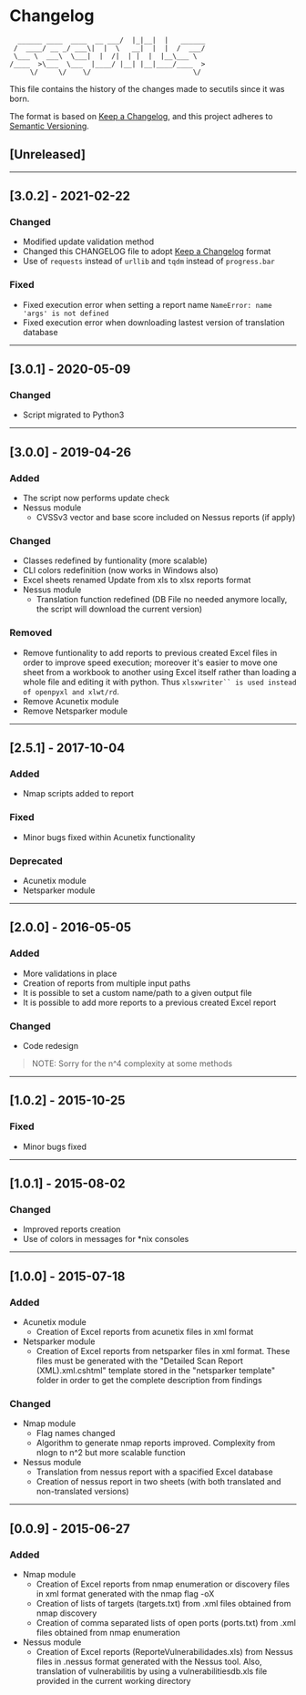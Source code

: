# Changelog

```                             __  .__.__          
  ______ ____  ____  __ ___/  |_|__|  |   ______
 /  ____/ __ _/ ___\|  |  \   __|  |  |  /  ___/
 \___ \  ___\  \___|  |  /|  | |  |  |__\___ \ 
/____  >\___  \___  |____/ |__| |__|____/____  >
     \/     \/    \/                         \/ 
```
This file contains the history of the changes made to secutils since it was born.

The format is based on [Keep a Changelog](https://keepachangelog.com/en/1.0.0/), and this project adheres to [Semantic Versioning](https://semver.org/spec/v2.0.0.html).

## [Unreleased]

---
## [3.0.2] - 2021-02-22
### Changed
- Modified update validation method
- Changed this CHANGELOG file to adopt [Keep a Changelog](https://keepachangelog.com/en/1.0.0/) format
- Use of `requests` instead of `urllib` and `tqdm` instead of `progress.bar`

### Fixed
- Fixed execution error when setting a report name `NameError: name 'args' is not defined`
- Fixed execution error when downloading lastest version of translation database

---
## [3.0.1] - 2020-05-09
### Changed
- Script migrated to Python3 

---
## [3.0.0] - 2019-04-26
### Added
- The script now performs update check  
- Nessus module
	- CVSSv3 vector and base score included on Nessus reports (if apply)

### Changed
- Classes redefined by funtionality (more scalable)
- CLI colors redefinition (now works in Windows also)
- Excel sheets renamed
Update from xls to xlsx reports format
- Nessus module
	- Translation function redefined (DB File no needed anymore locally, the script will download the current version)  

### Removed
- Remove funtionality to add reports to previous created Excel files in order to improve speed execution; moreover it's easier to move one sheet from a workbook to another using Excel itself rather than loading a whole file and editing it with python. Thus `xlsxwriter`` is used instead of openpyxl and xlwt/rd`.
- Remove Acunetix module
- Remove Netsparker module

---
## [2.5.1] - 2017-10-04
### Added
- Nmap scripts added to report  

### Fixed
- Minor bugs fixed within Acunetix functionality  

### Deprecated
- Acunetix module
- Netsparker module

---
## [2.0.0] - 2016-05-05
### Added
- More validations in place  
- Creation of reports from multiple input paths  
- It is possible to set a custom name/path to a given output file  
- It is possible to add more reports to a previous created Excel report 

### Changed
- Code redesign  
 
> NOTE: Sorry for the n^4 complexity at some methods

---
## [1.0.2] - 2015-10-25
### Fixed
- Minor bugs fixed

---
## [1.0.1] - 2015-08-02
### Changed
- Improved reports creation  
- Use of colors in messages for \*nix consoles  

---
## [1.0.0] - 2015-07-18
### Added
- Acunetix module
	- Creation of Excel reports from acunetix files in xml format  
- Netsparker module
	- Creation of Excel reports from netsparker files in xml format. These files must be generated with the "Detailed Scan Report (XML).xml.cshtml" template stored in the "netsparker template" folder in order to get the complete description from findings 

### Changed
- Nmap module
	- Flag names changed 
	- Algorithm to generate nmap reports improved. Complexity from nlogn to n^2 but more scalable function  
- Nessus module
	- Translation from nessus report with a spacified Excel database  
	- Creation of nessus report in two sheets (with both translated and non-translated versions) 
 
---
## [0.0.9] - 2015-06-27
### Added
- Nmap module
	- Creation of Excel reports from nmap enumeration or discovery files in xml format generated with the nmap flag -oX
	- Creation of lists of targets (targets.txt) from .xml files obtained from nmap discovery  
	- Creation of comma separated lists of open ports (ports.txt) from .xml files obtained from nmap enumeration  
- Nessus module
	- Creation of Excel reports (ReporteVulnerabilidades.xls) from Nessus files in .nessus format generated with the Nessus tool. Also, translation of vulnerabilitis by using a vulnerabilitiesdb.xls file provided in the current working directory  
